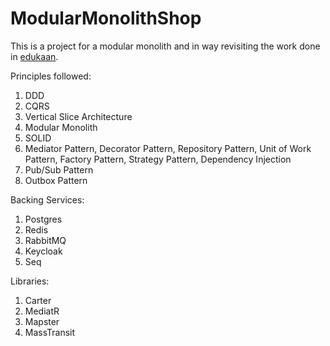 # ModularMonolithShop
This is a project for a modular monolith and in way revisiting the work done in [edukaan](https://github.com/shishir28/edukaan).

Principles followed:
1. DDD
2. CQRS
3. Vertical Slice Architecture
4. Modular Monolith
5. SOLID
6. Mediator Pattern, Decorator Pattern, Repository Pattern, Unit of Work Pattern, Factory Pattern, Strategy Pattern, Dependency Injection
7. Pub/Sub Pattern
8. Outbox Pattern

Backing Services:
1. Postgres
2. Redis
3. RabbitMQ
4. Keycloak
5. Seq

Libraries:
1. Carter
2. MediatR
3. Mapster
4. MassTransit

